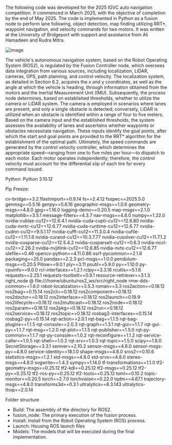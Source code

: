 The following code was developed for the 2025 IGVC auto navigation competition. It commenced in March 2025, with the objective of completion by the end of May 2025. The code is implemented in Python as a fusion node to perform lane following, object detection, map finding utilizing RRT*, waypoint navigation, and velocity commands for two motors. It was written at the University of Bridgeport with support and assistance from Ali Hamadeen and Rudra Mitra. 

![image](https://github.com/user-attachments/assets/9a785ec3-88bb-4d29-98a0-2ad5f02fa4b9)

The vehicle's autonomous navigation system, based on the Robot Operating System (ROS2), is regulated by the Fusion Controller node, which oversees data integration from various sources, including localization, LiDAR, cameras, GPS, path planning, and control velocity. The localization system, as detailed in Section 6.2, acquires the x and y coordinates, as well as the angle at which the vehicle is heading, through information obtained from the motors and the Inertial Measurement Unit (IMU). Subsequently, the process node determines, based on established thresholds, whether to utilize the camera or LiDAR system. The camera is employed in scenarios where lanes are present, and only a single obstacle is detected; conversely, LiDAR is utilized when an obstacle is identified within a range of four to five meters. Based on the camera input and the established thresholds, the system assesses the availability of lanes and ascertains whether waypoints or obstacles necessitate navigation. These inputs identify the goal points, after which the start and goal points are provided to the RRT* algorithm for the establishment of the optimal path. Ultimately, the speed commands are generated by the control velocity controller, which determines the appropriate speed—ranging from one to five miles per hour—to dispatch to each motor. Each motor operates independently; therefore, the control velocity must account for the differential slip of each tire for every command issued.  

Python: Python 3.10.12

Pip Freeze:

cv-bridge==3.2.1fastimport==0.9.14
fs==2.4.12
fsspec==2025.5.0
genmsg==0.5.16
genpy==0.6.16
geographic-msgs==1.0.6
geometry-msgs==4.8.0
gpg==1.16.0
logging-demo==0.20.5
map-msgs==2.1.0
matplotlib==3.5.1
message-filters==4.3.7
nav-msgs==4.8.0
numpy==1.22.0
nvidia-cublas-cu12==12.6.4.1
nvidia-cuda-cupti-cu12==12.6.80
nvidia-cuda-nvrtc-cu12==12.6.77
nvidia-cuda-runtime-cu12==12.6.77
nvidia-cudnn-cu12==9.5.1.17
nvidia-cufft-cu12==11.3.0.4
nvidia-cufile-cu12==1.11.1.6
nvidia-curand-cu12==10.3.7.77
nvidia-cusolver-cu12==11.7.1.2
nvidia-cusparse-cu12==12.5.4.2
nvidia-cusparselt-cu12==0.6.3
nvidia-nccl-cu12==2.26.2
nvidia-nvjitlink-cu12==12.6.85
nvidia-nvtx-cu12==12.6.77
olefile==0.46
opencv-python==4.11.0.86
osrf-pycommon==2.1.6
packaging==25.0
pandas==2.2.3
pcl-msgs==1.0.0
pendulum-msgs==0.20.5
Pillow==9.0.1
ply==3.11
psutil==5.9.0
py==1.10.0
py-cpuinfo==9.0.0
rcl-interfaces==1.2.1
rclpy==3.3.16
rcutils==5.1.6
requests==2.25.1
requests-toolbelt==0.9.1
resource-retriever==3.1.3
right_node @ file:///home/ubuntu/ros2_ws/src/right_node
rmw-dds-common==1.6.0
robot-localization==3.5.3
roman==3.3
ros2action==0.18.12
ros2bag==0.15.14
ros2cli==0.18.12
ros2component==0.18.12
ros2doctor==0.18.12
ros2interface==0.18.12
ros2launch==0.19.9
ros2lifecycle==0.18.12
ros2multicast==0.18.12
ros2node==0.18.12
ros2param==0.18.12
ros2pkg==0.18.12
ros2run==0.18.12
ros2service==0.18.12
ros2topic==0.18.12
rosbag2-interfaces==0.15.14
rosbag2-py==0.15.14
rqt-action==2.0.1
rqt-bag==1.1.5
rqt-bag-plugins==1.1.5
rqt-console==2.0.3
rqt-graph==1.3.1
rqt-gui==1.1.7
rqt-gui-py==1.1.7
rqt-msg==1.2.0
rqt-plot==1.1.5
rqt-publisher==1.5.0
rqt-py-common==1.1.7
rqt-py-console==1.0.2
rqt-reconfigure==1.1.2
rqt-service-caller==1.0.5
rqt-shell==1.0.2
rqt-srv==1.0.3
rqt-topic==1.5.0
scipy==1.8.0
SecretStorage==3.3.1
semver==2.10.2
sensor-msgs==4.8.0
sensor-msgs-py==4.8.0
service-identity==18.1.0
shape-msgs==4.8.0
sros2==0.10.6
statistics-msgs==1.2.1
std-msgs==4.8.0
std-srvs==4.8.0
stereo-msgs==4.8.0
svgwrite==1.4.3
sympy==1.14.0
tf-transformations==1.1.0
tf2-geometry-msgs==0.25.12
tf2-kdl==0.25.12
tf2-msgs==0.25.12
tf2-py==0.25.12
tf2-ros-py==0.25.12
tf2-tools==0.25.12
toml==0.10.2
topic-monitor==0.20.5
torch==2.7.0
torchvision==0.22.0
tqdm==4.67.1
trajectory-msgs==4.8.0
transforms3d==0.3.1
ultralytics==8.3.143
ultralytics-thop==2.0.14


Folder structure 
-	Build: The assembly of the directory for ROS2.
-	fusion_node: The primary execution of the fusion process.  
-	Install: Install from the Robot Operating System (ROS) process.
-	Launch: Housing ROS launch files
-	Models: The models that will be executed during the final implementation. 

